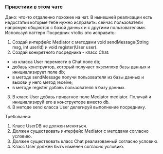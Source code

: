 
### Приветики в этом чате

Дано: что-то отдаленно похожее на чат.
В нынешней реализации есть недостатки которые тебе нужно исправить:
сейчас пользователи напрямую общаются с базой данных и с другими пользователями.
Используй паттерн Посредник чтобы это исправить:
1. Создай интерфейс Mediator с методами void sendMessage(String msg, int userId) и void register(User user).
2. Создай конкретного посредника - класс Chat:
- из класса User перемести в Chat поле db;
- добавь конструктор, который получает экземпляр базы данных и инициализирует поле db;
- в методе sendMessage получи пользователя из базы данных и вызови у него метод receive;
- в методе register добавь пользователя в базу данных.
3. В класс User добавь приватное поле Mediator mediator. Получай и инициализируй его в конструкторе вместо db.
4. В методе send класса User делегируй выполнение посреднику.


Требования:
1.	Класс UserDB не должен меняться.
2.	Должен существовать интерфейс Mediator с методами согласно условию.
3.	Должен существовать класс Chat реализованный согласно условию.
4.	Класс User должен быть изменен согласно условию.


